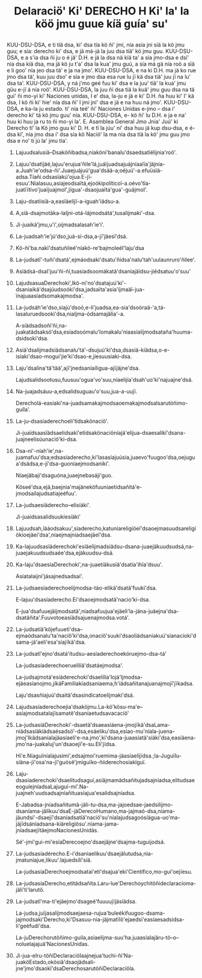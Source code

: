 <h1 align='center'>Delaraciö' Ki' DERECHO H Ki' la' la köö jmu guue kíä guía' su'</h1>
<h2></h2>
<p>KUU-DSU-DSA, e ti tíä dsa, ki' dsa tía kö ñi' jmí, nía asía jni siä la kö jmu guu; e sía: derecho ki' dsa, e jä má-já la juu dsa tíä' kö jmu guu.
KUU-DSU-DSA, e a s'ia dsa ñi ju o é jä' D.H. e jä la dsa nä kíä ta' a sía jmo-dsa e dsi' nía dsa kíä dsa, ma jä kö ju t'a' dsa la kua' jmu guú, a sía má gä nía roö a sïä e li goo' nía jeo dsa tä' e ja na jmo'.
KUU-DSU-DSA, e na ki D.H. ma jä ko rue jmo dsa tä', kuu juu dso' e sía e jmo dsa esa rue lu jï kä dsa tiä' juu jï na lu' dsa ta'.
KUU-DSU-DSA, y ná j'mo geé fuu ki' dsa e la juu' tíä' la kua' jmu güu e-jï á nía roö'.
KUU-DSU-DSA, la juu ñi dsa tiä la kuä' jmu guu dsa na tä gui' ñi mo-yi ki' Naciones unidas, I e' dsa, la-ju e jä e ki' D.H. ña huu ki' I' kä dsa, I kö ñi ki' hie' nía dsa ñi' I jmi jni' dsa e jä e na huu ná jmo'.
KUU-DSU-DSA, e ka-la ju estado. ti' nía teë' ñi' Naciones Unidas e-jmo – dsa i' derecho ki' tä kö jmu guu' nía.
KUU-DSU-DSA, e- kö ñi' lu D.H. e ja e na' huu ki huu ja ru to ñi mo-yi la'.
E. Asamblea General Jmo Jnia'
Juú' ki Derecho tï' la Kö jmo guu ki' D. H. e tï la júu' ní' dsa huu jä kup dsu-dsa, e é-dsa kï', nía jmo dsa í' dsa sía kö Naciö' la ma nía dsa tíä la kö' jmu guu jmo dsa e no' ti jú la' jmu tía'.</p>
<ol>
  <li>
    <p>Lajuudsalusiä–Dsaköñibadsa,níaköni'banalu'dsaedsatïélijnia'roö'.</p>
  </li>
  <li>
    <p>Lajuu'dsatïjäé,lajuu'erujua'ñile'lá,juáïjuadsajuájníaalïa'jäjnía-a.Juah'ie'odsa-ñi'.Juaejuájuú'gua'dsää-a;oéjuú'-a.efuüsïá-adsa.Tíañi.odsasïakú'ojua.E-jï-esuu'.Nialasuu,asíajeodsaïtá,ejoókipolíticoï-a.oévo'tïa-juatïïtivo'juaïjuajmoI',jïgua'-dsaojuaïta'gua'-guájmoI'.</p>
  </li>
  <li>
    <p>Laju-dsatiisíä-a,easïáelijï-a-iguah'iädsu-a.</p>
  </li>
  <li>
    <p>A,síä-dsajmotäka-laIjni-otá-lájmodsátá',tusalijmaki'-dsa.</p>
  </li>
  <li>
    <p>Jí-juaikä'jmu,u'i',oijmadsalasah'ie'i'.</p>
  </li>
  <li>
    <p>La-juadsah'ie'jú'dso,juá-sï-dsa,a-jï'jäesï'dsá.</p>
  </li>
  <li>
    <p>Kö-ñi'ba.nakï'dsatuñileé'níakö-re'bajmoleéI'laju'dsa</p>
  </li>
  <li>
    <p>La-judsatï'-tuñi'dsatá',ejmáodsaki'dsatu'ñidsa'nalu'tah'uulaunruro'ñilee'.</p>
  </li>
  <li>
    <p>Asíädsá-dsaI'juu'ñi-ñí,tuasíadsoomákatá'dsaniajäidsu-jiédsatuu'o'suu'</p>
  </li>
  <li>
    <p>LajudsasuaDerechoki',Ikö-ni'no'dsatajuú'ki'-dsaniaikä'dsajúudsoóki'dsa,jadsaïta'asía'íjmaäï-jua-ïnajuaasíadsomakajmodsa'.</p>
  </li>
  <li>
    <p>La-judsáh'ie'dso,síajú'dsoó,e-li'juadsa,ea-sia'dsoóraä-'a,tá-lasaluruedsooki'dsa,niaIjma-ódsamajälia'-a.</p>
    <p>A-síädsadsoñi'ñí,na-juakatädsaksö'dsa,esíadsoómalu'lomakalu'niaasíalíjmodsataña'huuma-dsidsoki'dsa.</p>
  </li>
  <li>
    <p>Asiá'dsalijmadsiädsanalu'tá'-dsujuú'ki'dsa,dsasiä-kíädsa,o-e-isíaki'dsao-mogui'jie'ki'dsao-e,jiesuusiaki-dsa.</p>
  </li>
  <li>
    <p>Laju'dsalina'tä'tää',ajï'jnedsaníaíligua-ajïjäjne'dsa.</p>
    <p>Lajudsalidsootusu,fuusuu'ogua'vo'suu,níaelijía'dsah'uo'ki'najuajne'dsá.</p>
  </li>
  <li>
    <p>Na-juajadsáuu-a,edsalidsuguau'o'suu,jua-a-uujï.</p>
    <p>Derecholá-easíaki'na-juadsamakajmodsaoemakajmodsaIsarutöñimo-guíla'.</p>
  </li>
  <li>
    <p>La-ju-dsasíaderechoeli'tïdsakönaciö'.</p>
    <p>Ji-juaïdsaasïädsaelidsakï'etïdsakönaciöníajä'elijua-dsaesalikï'dsana-juajneelisúunaciö'ki-dsa.</p>
  </li>
  <li>
    <p>Dsa-ni'-níah'ie',na-juamafuu'dsa;edsasíaderecho,ki'lasasíajuúsia,juaevo'fuugoo'dsa,oejugua'dsädsa,e-jí'dsa-guoníaejmodsaniki'.</p>
    <p>Níaejäbaji'dsaguóna,juaejnebasáji'guo.</p>
    <p>Köseé'dsa,ejä,baejnia'majäneköfuuníaetidsañitá'e-jmodsailajudsatiajeéfuu'.</p>
  </li>
  <li>
    <p>La-judsaesíäderecho–elisíáki'.</p>
    <p>Ji-juaidsasalidsuukíesíäki'</p>
  </li>
  <li>
    <p>Lajuudsah,íäáodsakuu',siaderecho,katuníareligiöeï'dsaoejmasuudsareligíökioejäeí'dsa',níaejmajniadsaejäeï'dsa.</p>
  </li>
  <li>
    <p>Ka-lajuudsasïáderechoki'esíäelijmadsiädsu-dsana-juaejäkuudsudsá,na-juaejakuudsudsaée'dsa,ejäkuudsu-dsá.</p>
  </li>
  <li>
    <p>Ka-laju'dsaesíaDerechoki',na-juaetíäkusiä'dsatía'ihïa'dsuu'.</p>
    <p>Asíatalaijni'jásajnedsadsai'.</p>
  </li>
  <li>
    <p>La-judsaesíaderechoelijmodsa-táo-elikä'dsatä'fuuki'dsa.</p>
    <p>E-lajuu'dsasíaderecho.Ei'dsaoejmodsatä'nacio'ki-dsa.</p>
    <p>E-jua'dsafuuejäijmodsatä',niadsafuujua'ejäeli'la-jäna-juäejna'dsa-dsatäñita'.Fuuvotoeasíädsajuenajmodsa.votá'.</p>
  </li>
  <li>
    <p>La-judsatíä'köjefuueti'dsa–ejmaódsanalu'ta'nacíö'ki'dsa,onacíö'suuki'dsaoliädsaniakuú'síanacíoki'dsama-jä'aeli'esa'síajïkä'dsa.</p>
  </li>
  <li>
    <p>La-judsatï'ejno'dsatá'itudsu-aesíaderechoekóruejmo-dsa-tá'</p>
    <p>La-judsasíaderechoeruelilíä'dsatáejmodsa'.</p>
    <p>La-judsajmotá'esíáderechoki'dsaelilía'lojá'ljmodsa-ejäeasíanojmo,jíkäFamiliakíadsaníaema,h'iädsañitanajuanajmojï'jïkadsa.</p>
    <p>Laju'dsasñiajuú'dsaitä'dsasíndicatoelijmaki'dsá.</p>
  </li>
  <li>
    <p>Lajudsasíaderechoejia'dsaköjmu.La-kö'kösu-ma'e–asíajmodsatalajïsamatë'dsaníaetudsavacacíö'</p>
  </li>
  <li>
    <p>La-judsasíáDerechoki'-dsaetä'dsaeasíáena-jmojïkä'dsaLama-níádsasíäkiädsaésadsö'-dsa,esáeliku'dsa,esíao-mu'níala-juena-jmoj'Ikädsaníalajäasíaeli'e-na.jmo',ki'dsana-juaasíatä'síáki'dsa,easíäena-jmo'na-juakaluj'un'dsaoejï'e-su.Eli'jïdsa.</p>
    <p>Hi'e.Níaguïníalajusimi',edsajmoi'ruemima-jäasíaelijïdsa.;la-Juguïlu-síäna-jï'osa'na-jï'guósë'jmiguïko-ñiiderechosíakïguï.</p>
  </li>
  <li>
    <p>Laju-dsasíaderechoki'dsaelitudsaguí,asíäjmamädsañitujadsajniadsa,elitudsaeeoguíejníadsaLajuguí-mí'.Na-juajneh'uudsadsajníañituasíajua'esalidsajniadsa.</p>
    <p>E-Jabadsa-jníadsañitumä-jäli-tu-dsa,ma-jajoedsae-jaedsilijmo-dsaníama-jälikuu'dsaE-jäDerecoHumano,ma-jajmaó-dsa,níama-jäundsi'-dsaejï'dsaníadsatíä'naciö'su'níalajudsagoósíägua-uo'ma-jäjïdsáníadsana-kiäreligiösu'.níama-jama-jníadsaejïtäejmoNacíonesUnidás.</p>
    <p>Sé'-jmi'gui-mi'esíaDerecoejno'dsaejäjne'dsajma-tuguijodsá.</p>
  </li>
  <li>
    <p>La-judsasíadérecho.E-i'dsaniaelikuu'dsaejälutudsa,nia-jmatuníajue,likuu'.lajuedsílí'siä.</p>
    <p>La-judsasíaDerechoejmodsatai'eti'dsajua'eki'Científico,mo-guí'oejïesu.</p>
  </li>
  <li>
    <p>La-judsasíaDerecho,etitädsañita.Laru-lue'Derechoychitöñideclaracíoma-jäli'ti'larutö.</p>
  </li>
  <li>
    <p>La-judsatï'ma-ti'ejäejmo'dsageé'fuuuujïjäsíädsa.</p>
    <p>La-judsa,juïjasalijmodsaejaesa-rujua'buleékifuugoo-dsama-jajmodsaki'Derecho,ki'Dsasuu-nia-jäjmatïlö'ejaedsi'easíaesadsidsa-li'geéfudi'dsa.</p>
    <p>La-juDerechorutöñimo-guila,asíaelijma-suu'ha.juaasíalajäru-tö–o–noluelajajuä'NacíonesUnidas.</p>
  </li>
  <li>
    <p>Ji-jua-eIru-töñiDeclaraciölaajnejua'tuchi-ñi'Na-juaköEstado,okösiä'dsaojädsali-jne'jmo'dsaokï'dsaDerechosarutöñiDeclaracíöla.</p>
  </li>
</ol>
